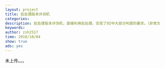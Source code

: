 ```yaml
---
layout: project
title: 批处理版本评测机
categories: 
description: 批处理版本评测机，直接利用批处理，实现了OI中大部分判题的要求。（非常方便）
keywords: 
author: zsh2517
time: 2018/10/04
show: true
ads: yes
---
```


未上传。。。
